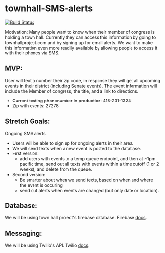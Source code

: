 # townhall-SMS-alerts
[![Build Status](https://travis-ci.org/townhallproject/townhall-SMS-alerts.svg?branch=master)](https://travis-ci.org/townhallproject/townhall-SMS-alerts)

Motivation: Many people want to know when their member of congress is holding a town hall. Currently they can access this information by going to townhallproject.com and by signing up for email alerts. We want to make this information even more readily available by allowing people to access it with their phones via SMS.

## MVP:
User will text a number their zip code, in response they will get all upcoming events in their district (including Senate events). The event information will include the Member of congress, the title, and a link to directions.

- Current testing phonenumber in production: 415-231-1324
- Zip with events: 27278


## Stretch Goals:
Ongoing SMS alerts
  - Users will be able to sign up for ongoing alerts in their area.
  - We will send texts when a new event is posted to the database.
  - First version:
     * add users with events to a temp queue endpoint, and then at ~1pm pacific time, send out all texts with events within a time cutoff (1 or 2 weeks), and delete from the queue.
  - Second version:
     * Be smarter about when we send texts, based on when and where the event is occuring
     * send out alerts when events are changed (but only date or location).

## Database:
We will be using town hall project's firebase database.
Firebase [docs](https://firebase.google.com/docs/).

## Messaging:
We will be using Twilio's API.
Twilio [docs](https://www.twilio.com/docs/quickstart/node/programmable-sms).
